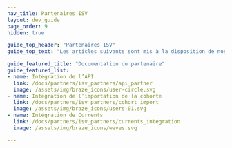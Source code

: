 ```yaml
---
nav_title: Partenaires ISV
layout: dev_guide
page_order: 9
hidden: true

guide_top_header: "Partenaires ISV"
guide_top_text: "Les articles suivants sont mis à la disposition de nos partenaires ISV Alloys pour qu’ils s’y réfèrent lors du développement d’une intégration commerciale avec la plateforme Braze. Consultez votre document d’intégration partenaire correspondant pour commencer !"

guide_featured_title: "Documentation du partenaire"
guide_featured_list:
- name: Intégration de l’API
  link: /docs/partners/isv_partners/api_partner
  image: /assets/img/braze_icons/user-circle.svg
- name: Intégration de l’importation de la cohorte
  link: /docs/partners/isv_partners/cohort_import
  image: /assets/img/braze_icons/users-01.svg
- name: Intégration de Currents
  link: /docs/partners/isv_partners/currents_integration
  image: /assets/img/braze_icons/waves.svg

---
```

<br><br>
